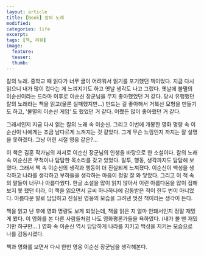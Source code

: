 ```yaml
---
layout: article
title: [Book] 칼의 노래
modified:
categories: life
excerpt:
tags: [책, 리뷰]
image:
  feature:
  teaser:
  thumb:
---
```


칼의 노래.
중학교 때 읽다가 너무 글이 어려워서 읽기를 포기했던 책이었다.
지금 다시 읽으니 내가 많이 컸다는 게 느껴지기도 하고 옛날 생각도 나고 그랬다.
옛날에 불멸의 이순신이라는 드라마 이후로 이순신 장군님을 무지 좋아했었던 거 같다. 당시 유행했던 칼의 노래라는 책을 읽고(물론 실패했지만...) 만드는 걸 좋아해서 거북선 모형을 만들기도 하고, '불멸의 이순신 게임' 도 했었던 거 같다. 어쨌든 많이 좋아했던 거 같다. 

그래서인지 지금 다시 읽는 칼의 노래 속 이순신. 그리고 이번에 개봉한 영화 명량 속 이순신이 나에게는 조금 남다르게 느껴지는 것 같았다. 그게 무슨 느낌인지 까지는 잘 설명을 못하겠다. 그냥 어린 시절 영웅 같은?...

이 책은 김훈 작가님의 저서로 이순신 장군님의 인생을 바탕으로 한 소설이다.
칼의 노래 속 이순신은 무척이나 담담한 목소리를 갖고 있었다. 말투, 행동, 생각까지도 담담해 보였다. 그래서 책 속 이순신의 생각과 행동이 더 진실되게 느껴졌다.
이순신이 백성을 생각하고 나라를 생각하고 부하들을 생각하는 마음이 정말 잘 와 닿았다.
그리고 이 책 속의 말들이 너무나 아름다웠다. 한글 소설을 많이 읽지 않아서 이런 아름다움을 많이 접해보지 못 했던 터라, 이 책을 읽으면서 글씨 하나하나에 감동받은 적이 한두 번이 아니었다.
아름다운 말로 담담하고 진실된 영웅의 모습을 그려낸 멋진 책이라는 생각이 든다.

책을 읽고 난 후에 영화 명량도 보게 되었는데, 책을 읽은 지 얼마 안돼서인지 정말 재밌게 봤다. 이 영화를 본 다른 사람들처럼 나도 영화평론가들을 욕하였다. (내가 볼 땐 재밌기만 하구만... )
영화 속 이순신 역시 담담하게 나라를 지키고 백성을 지키는 모습으로 나를 감동시켰다.

책과 영화를 보면서
다시 한번 영웅 이순신 장군님을 생각해본다.